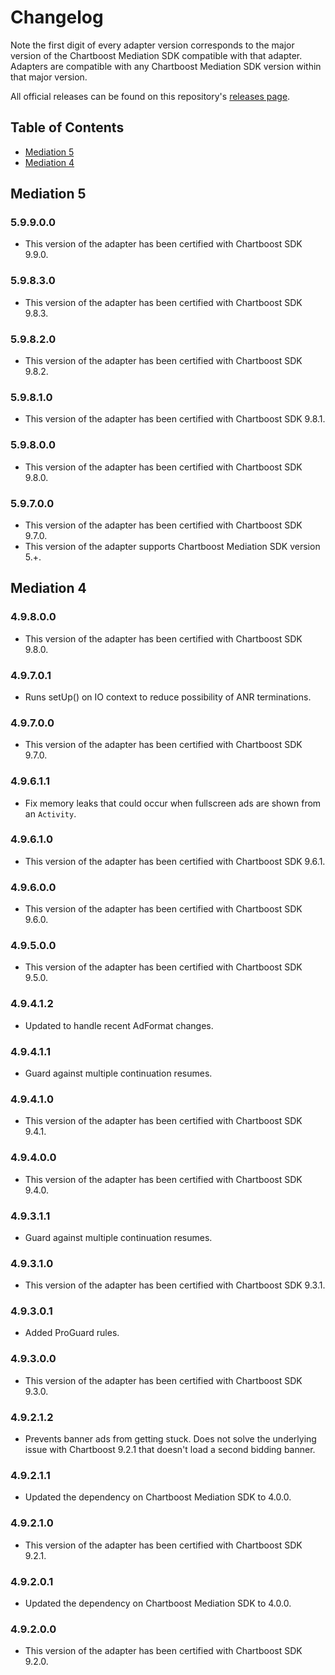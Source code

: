 # Changelog

Note the first digit of every adapter version corresponds to the major version of the Chartboost Mediation SDK compatible with that adapter. 
Adapters are compatible with any Chartboost Mediation SDK version within that major version.

All official releases can be found on this repository's [releases page](https://github.com/ChartBoost/chartboost-mediation-android-adapter-chartboost/releases).

## Table of Contents
- [Mediation 5](#mediation-5)
- [Mediation 4](#mediation-4)

## Mediation 5

### 5.9.9.0.0
- This version of the adapter has been certified with Chartboost SDK 9.9.0.

### 5.9.8.3.0
- This version of the adapter has been certified with Chartboost SDK 9.8.3.

### 5.9.8.2.0
- This version of the adapter has been certified with Chartboost SDK 9.8.2.

### 5.9.8.1.0
- This version of the adapter has been certified with Chartboost SDK 9.8.1.

### 5.9.8.0.0
- This version of the adapter has been certified with Chartboost SDK 9.8.0.

### 5.9.7.0.0
- This version of the adapter has been certified with Chartboost SDK 9.7.0.
- This version of the adapter supports Chartboost Mediation SDK version 5.+.

## Mediation 4

### 4.9.8.0.0
- This version of the adapter has been certified with Chartboost SDK 9.8.0.

### 4.9.7.0.1
- Runs setUp() on IO context to reduce possibility of ANR terminations.

### 4.9.7.0.0
- This version of the adapter has been certified with Chartboost SDK 9.7.0.

### 4.9.6.1.1
- Fix memory leaks that could occur when fullscreen ads are shown from an `Activity`.

### 4.9.6.1.0
- This version of the adapter has been certified with Chartboost SDK 9.6.1.

### 4.9.6.0.0
- This version of the adapter has been certified with Chartboost SDK 9.6.0.

### 4.9.5.0.0
- This version of the adapter has been certified with Chartboost SDK 9.5.0.

### 4.9.4.1.2
- Updated to handle recent AdFormat changes.

### 4.9.4.1.1
- Guard against multiple continuation resumes.

### 4.9.4.1.0
- This version of the adapter has been certified with Chartboost SDK 9.4.1.

### 4.9.4.0.0
- This version of the adapter has been certified with Chartboost SDK 9.4.0.

### 4.9.3.1.1
- Guard against multiple continuation resumes.

### 4.9.3.1.0
- This version of the adapter has been certified with Chartboost SDK 9.3.1.

### 4.9.3.0.1
- Added ProGuard rules.

### 4.9.3.0.0
- This version of the adapter has been certified with Chartboost SDK 9.3.0.

### 4.9.2.1.2
- Prevents banner ads from getting stuck. Does not solve the underlying issue with Chartboost 9.2.1 that doesn't load a second bidding banner.

### 4.9.2.1.1
- Updated the dependency on Chartboost Mediation SDK to 4.0.0.

### 4.9.2.1.0
- This version of the adapter has been certified with Chartboost SDK 9.2.1.

### 4.9.2.0.1
- Updated the dependency on Chartboost Mediation SDK to 4.0.0.

### 4.9.2.0.0
- This version of the adapter has been certified with Chartboost SDK 9.2.0.

